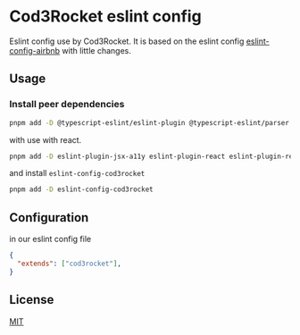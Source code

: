 # Cod3Rocket eslint config

Eslint config use by Cod3Rocket. It is based on the eslint config [eslint-config-airbnb](https://www.npmjs.com/package/eslint-config-airbnb) with little changes.

## Usage

### Install peer dependencies

```bash
pnpm add -D @typescript-eslint/eslint-plugin @typescript-eslint/parser eslint eslint-config-airbnb eslint-config-prettier eslint-plugin-import eslint-plugin-import-helpers eslint-plugin-prettier prettier typescript
```

with use with react.

```bash
pnpm add -D eslint-plugin-jsx-a11y eslint-plugin-react eslint-plugin-react-hooks
```

and install `eslint-config-cod3rocket`

```bash
pnpm add -D eslint-config-cod3rocket
```

## Configuration

in our eslint config file

```json
{
  "extends": ["cod3rocket"],
}
```

## License

[MIT](./LICENSE)
